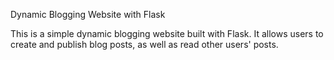 Dynamic Blogging Website with Flask

This is a simple dynamic blogging website built with Flask. It allows users to create and publish blog posts, as well as read other users' posts.
